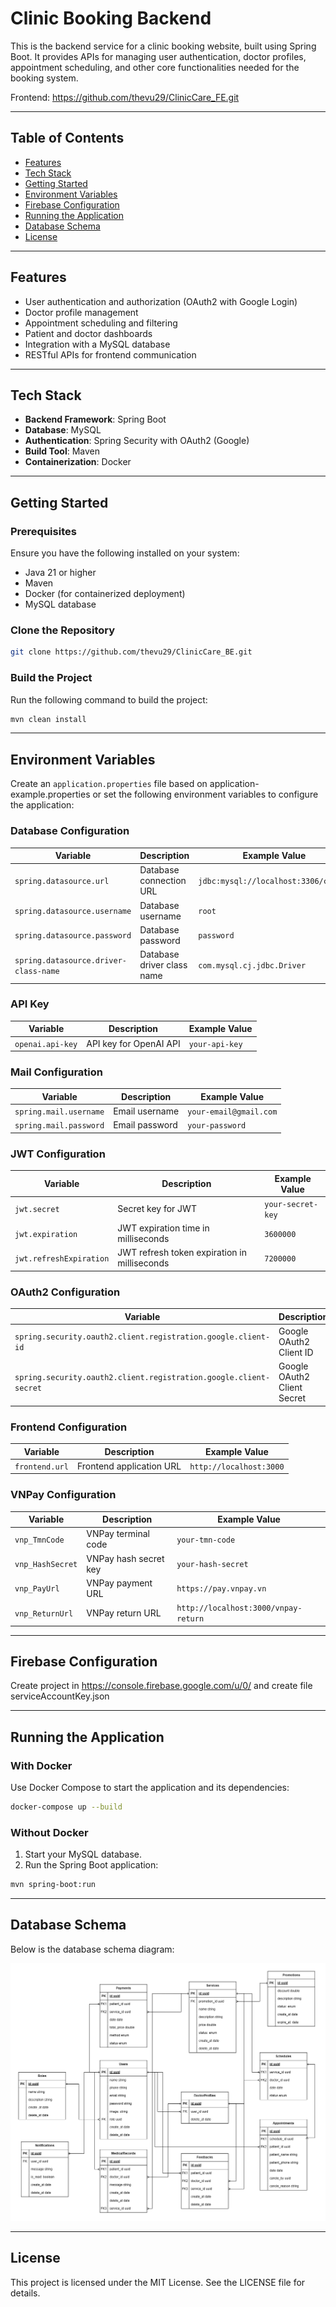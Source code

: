 # Clinic Booking Backend

This is the backend service for a clinic booking website, built using Spring Boot. It provides APIs for managing user authentication, doctor profiles, appointment scheduling, and other core functionalities needed for the booking system.

Frontend: https://github.com/thevu29/ClinicCare_FE.git

---

## Table of Contents
- [Features](#features)
- [Tech Stack](#tech-stack)
- [Getting Started](#getting-started)
- [Environment Variables](#environment-variables)
- [Firebase Configuration](#firebase-configuration)
- [Running the Application](#running-the-application)
- [Database Schema](#database-schema)
- [License](#license)

---

## Features
- User authentication and authorization (OAuth2 with Google Login)
- Doctor profile management
- Appointment scheduling and filtering
- Patient and doctor dashboards
- Integration with a MySQL database
- RESTful APIs for frontend communication

---

## Tech Stack
- **Backend Framework**: Spring Boot
- **Database**: MySQL
- **Authentication**: Spring Security with OAuth2 (Google)
- **Build Tool**: Maven
- **Containerization**: Docker

---

## Getting Started

### Prerequisites
Ensure you have the following installed on your system:
- Java 21 or higher
- Maven
- Docker (for containerized deployment)
- MySQL database

### Clone the Repository
```bash
git clone https://github.com/thevu29/ClinicCare_BE.git
```

### Build the Project
Run the following command to build the project:
```bash
mvn clean install
```

---

## Environment Variables
Create an `application.properties` file based on application-example.properties or set the following environment variables to configure the application:

### Database Configuration
| Variable                     | Description                                         | Example Value                       |
|------------------------------|-----------------------------------------------------|-------------------------------------|
| `spring.datasource.url`      | Database connection URL                            | `jdbc:mysql://localhost:3306/clinic`|
| `spring.datasource.username` | Database username                                  | `root`                              |
| `spring.datasource.password` | Database password                                  | `password`                          |
| `spring.datasource.driver-class-name` | Database driver class name                    | `com.mysql.cj.jdbc.Driver`          |

### API Key
| Variable                     | Description                                         | Example Value                       |
|------------------------------|-----------------------------------------------------|-------------------------------------|
| `openai.api-key`             | API key for OpenAI API                      | `your-api-key`                      |

### Mail Configuration
| Variable                     | Description                                         | Example Value                       |
|------------------------------|-----------------------------------------------------|-------------------------------------|
| `spring.mail.username`       | Email username                                     | `your-email@gmail.com`              |
| `spring.mail.password`       | Email password                                     | `your-password`                     |

### JWT Configuration
| Variable                     | Description                                         | Example Value                       |
|------------------------------|-----------------------------------------------------|-------------------------------------|
| `jwt.secret`                 | Secret key for JWT                                 | `your-secret-key`                   |
| `jwt.expiration`             | JWT expiration time in milliseconds                | `3600000`                           |
| `jwt.refreshExpiration`      | JWT refresh token expiration in milliseconds       | `7200000`                           |

### OAuth2 Configuration
| Variable                     | Description                                         | Example Value                       |
|------------------------------|-----------------------------------------------------|-------------------------------------|
| `spring.security.oauth2.client.registration.google.client-id` | Google OAuth2 Client ID            | `your-client-id.apps.googleusercontent.com` |
| `spring.security.oauth2.client.registration.google.client-secret` | Google OAuth2 Client Secret      | `your-client-secret`               |

### Frontend Configuration
| Variable                     | Description                                         | Example Value                       |
|------------------------------|-----------------------------------------------------|-------------------------------------|
| `frontend.url`               | Frontend application URL                          | `http://localhost:3000`             |

### VNPay Configuration
| Variable                     | Description                                         | Example Value                       |
|------------------------------|-----------------------------------------------------|-------------------------------------|
| `vnp_TmnCode`                | VNPay terminal code                                | `your-tmn-code`                     |
| `vnp_HashSecret`             | VNPay hash secret key                              | `your-hash-secret`                  |
| `vnp_PayUrl`                 | VNPay payment URL                                  | `https://pay.vnpay.vn`              |
| `vnp_ReturnUrl`              | VNPay return URL                                   | `http://localhost:3000/vnpay-return`|

---

## Firebase Configuration
Create project in https://console.firebase.google.com/u/0/ and create file serviceAccountKey.json

---

## Running the Application

### With Docker
Use Docker Compose to start the application and its dependencies:
```bash
docker-compose up --build
```

### Without Docker
1. Start your MySQL database.
2. Run the Spring Boot application:
```bash
mvn spring-boot:run
```

---

## Database Schema
Below is the database schema diagram:

![Database Schema](/database_diagram.png)

---

## License
This project is licensed under the MIT License. See the LICENSE file for details.

